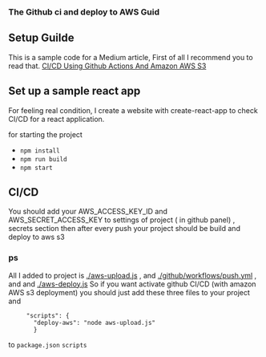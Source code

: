 ### The Github ci and deploy to AWS Guid

## Setup Guilde
This is a sample code for a Medium article, First of all I recommend you to read that.
[CI/CD Using Github Actions And Amazon AWS S3](https://medium.com/@mranjbar.z2993/ci-cd-using-github-actions-and-amazon-aws-s3-9693db13adda)

## Set up a sample react app
For feeling real condition, I create a website with create-react-app to check CI/CD for a react application.

for starting the project

* `npm install`
* `npm run build`
* `npm start`


## CI/CD
You should add your AWS_ACCESS_KEY_ID and AWS_SECRET_ACCESS_KEY to settings of project ( in github panel) , secrets section
then after every push your project should be build and deploy to aws s3

### ps

All I added to project is   [./aws-upload.js](aws-upload.js) , and [./github/workflows/push.yml](./github/workflows/push.yml) ,  and
and  [./aws-deploy.js](./aws-deploy.js) So if you want
activate github CI/CD (with amazon AWS s3 deployment)
you should just add these three files to your project and
```
     "scripts": {
       "deploy-aws": "node aws-upload.js"
       }
```

to   `package.json`  `scripts`
